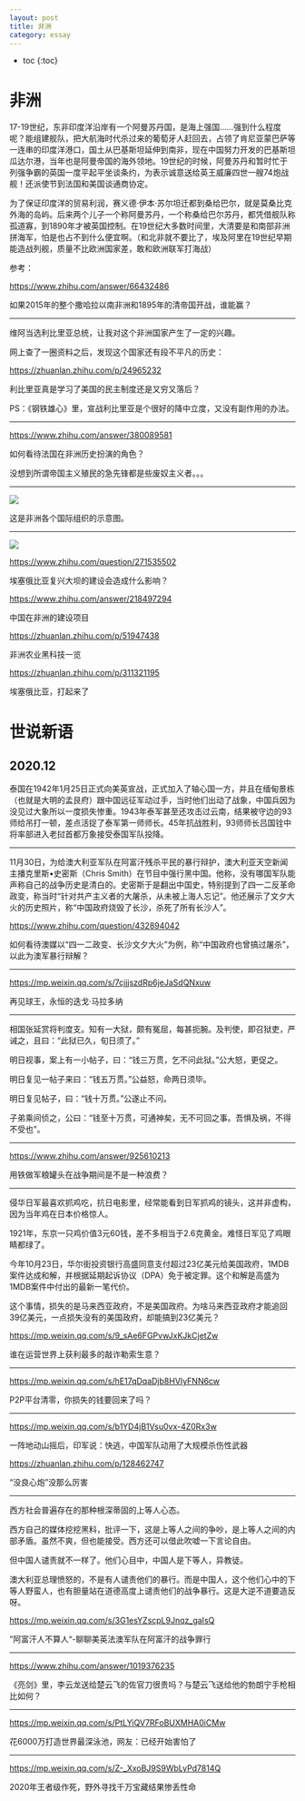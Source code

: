 ```yaml
---
layout: post
title: 非洲
category: essay 
---
```


* toc
{:toc}

# 非洲

17-19世纪，东非印度洋沿岸有一个阿曼苏丹国，是海上强国……强到什么程度呢？能组建舰队，把大航海时代杀过来的葡萄牙人赶回去，占领了肯尼亚蒙巴萨等一连串的印度洋港口，国土从巴基斯坦延伸到南非，现在中国努力开发的巴基斯坦瓜达尔港，当年也是阿曼帝国的海外领地。19世纪的时候，阿曼苏丹和暂时忙于列强争霸的英国一度平起平坐谈条约，为表示诚意送给英王威廉四世一艘74炮战舰！还派使节到法国和美国谈通商协定。

为了保证印度洋的贸易利润，赛义德·伊本·苏尔坦迁都到桑给巴尔，就是莫桑比克外海的岛屿。后来两个儿子一个称阿曼苏丹，一个称桑给巴尔苏丹，都凭借舰队称孤道寡，到1890年才被英国控制。在19世纪大多数时间里，大清要是和南部非洲拼海军，怕是也占不到什么便宜啊。（和北非就不要比了，埃及阿里在19世纪早期能造战列舰，质量不比欧洲国家差，敢和欧洲联军打海战）

参考：

https://www.zhihu.com/answer/66432486

如果2015年的整个撒哈拉以南非洲和1895年的清帝国开战，谁能赢？

----

维阿当选利比里亚总统，让我对这个非洲国家产生了一定的兴趣。

网上查了一圈资料之后，发现这个国家还有段不平凡的历史：

https://zhuanlan.zhihu.com/p/24965232

利比里亚真是学习了美国的民主制度还是又穷又落后？

PS：《钢铁雄心》里，宣战利比里亚是个很好的降中立度，又没有副作用的办法。

----

https://www.zhihu.com/answer/380089581

如何看待法国在非洲历史扮演的角色？

没想到所谓帝国主义殖民的急先锋都是些废奴主义者。。。

----

![](/images/img4/Africa.jpg)

这是非洲各个国际组织的示意图。

----

![](/images/img4/Ethiopia.jpg)

https://www.zhihu.com/question/271535502

埃塞俄比亚复兴大坝的建设会造成什么影响？

https://www.zhihu.com/answer/218497294

中国在非洲的建设项目

https://zhuanlan.zhihu.com/p/51947438

非洲农业黑科技一览

https://zhuanlan.zhihu.com/p/311321195

埃塞俄比亚，打起来了

# 世说新语

## 2020.12

泰国在1942年1月25日正式向美英宣战，正式加入了轴心国一方，并且在缅甸景栋（也就是大明的孟艮府）跟中国远征军动过手，当时他们出动了战象，中国兵因为没见过大象所以一度损失惨重。1943年泰军甚至还攻击过云南，结果被守边的93师给吊打一顿，差点活捉了泰军第一师师长。45年抗战胜利，93师师长吕国铨中将率部进入老挝首都万象接受泰国军队投降。

----

11月30日，为给澳大利亚军队在阿富汗残杀平民的暴行辩护，澳大利亚天空新闻主播克里斯•史密斯（Chris Smith）在节目中强行黑中国。他称，没有哪国军队能声称自己的战争历史是清白的。史密斯于是翻出中国史，特别提到了四一二反革命政变，称当时“针对共产主义者的大屠杀，从未被上海人忘记”。他还展示了文夕大火的历史照片，称“中国政府烧毁了长沙，杀死了所有长沙人”。

https://www.zhihu.com/question/432894042

如何看待澳媒以“四一二政变、长沙文夕大火”为例，称“中国政府也曾搞过屠杀”，以此为澳军暴行辩解？

----

https://mp.weixin.qq.com/s/7cjjjszdRp6jeJaSdQNxuw

再见球王，永恒的迭戈·马拉多纳

----

相国张延赏将判度支。知有一大狱，颇有冤屈，每甚扼腕。及判使，即召狱吏，严诫之，且曰：“此狱已久，旬日须了。”

明日视事，案上有一小帖子，曰：“钱三万贯，乞不问此狱。”公大怒，更促之。

明日复见一帖子来曰：“钱五万贯。”公益怒，命两日须毕。

明日复见帖子，曰：“钱十万贯。”公遂止不问。

子弟乘间侦之，公曰：“钱至十万贯，可通神矣，无不可回之事。吾惧及祸，不得不受也”。

----

https://www.zhihu.com/answer/925610213

用铁做军粮罐头在战争期间是不是一种浪费？

----

侵华日军最喜欢抓鸡吃，抗日电影里，经常能看到日军抓鸡的镜头，这并非虚构，因为当年鸡在日本价格惊人。

1921年，东京一只鸡价值3元60钱，差不多相当于2.6克黄金。难怪日军见了鸡眼睛都绿了。


今年10月23日，华尔街投资银行高盛同意支付超过23亿美元给美国政府，1MDB案件达成和解，并根据延期起诉协议（DPA）免于被定罪。这个和解是高盛为1MDB案件中付出的最新一笔代价。

这个事情，损失的是马来西亚政府，不是美国政府。为啥马来西亚政府才能追回39亿美元，一点损失没有的美国政府，却能搞到23亿美元？

https://mp.weixin.qq.com/s/9_sAe6FGPvwJxKJkCjetZw

谁在运营世界上获利最多的敲诈勒索生意？

----

https://mp.weixin.qq.com/s/hE17qDqaDjb8HVIyFNN6cw

P2P平台清零，你损失的钱要回来了吗？

----

https://mp.weixin.qq.com/s/b1YD4jB1Vsu0vx-4Z0Rx3w

一阵地动山摇后，印军说：快逃，中国军队动用了大规模杀伤性武器

https://zhuanlan.zhihu.com/p/128462747

“没良心炮”没那么厉害

----

西方社会普遍存在的那种根深蒂固的上等人心态。

西方自己的媒体挖挖黑料，批评一下，这是上等人之间的争吵，是上等人之间的内部矛盾。虽然不爽，但也能接受。西方还可以借此吹嘘一下言论自由。

但中国人谴责就不一样了。他们心目中，中国人是下等人，异教徒。

澳大利亚总理愤怒的，不是有人谴责他们的暴行。而是中国人，这个他们心中的下等人野蛮人，也有胆量站在道德高度上谴责他们的战争暴行。这是大逆不道要造反呀。

https://mp.weixin.qq.com/s/3G1esYZscpL9Jnqz_gaIsQ

”阿富汗人不算人“-聊聊美英法澳军队在阿富汗的战争罪行

----

https://www.zhihu.com/answer/1019376235

《亮剑》里，李云龙送给楚云飞的佐官刀很贵吗？与楚云飞送给他的勃朗宁手枪相比如何？

----

https://mp.weixin.qq.com/s/PtLYiQV7RFoBUXMHA0iCMw

花6000万打造世界最深泳池，网友：已经开始害怕了

----

https://mp.weixin.qq.com/s/Z-_XxoBJ9S9WbLyPd7814Q

2020年王者级作死，野外寻找千万宝藏结果惨丢性命
